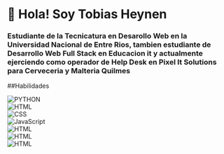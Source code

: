 # 👋 Hola! Soy Tobias Heynen
### Estudiante de la Tecnicatura en Desarollo Web en la Universidad Nacional de Entre Rios, tambien estudiante de Desarrollo Web Full Stack en Educacion it y actualmente ejerciendo como operador de Help Desk en Pixel It Solutions para Cerveceria y Malteria Quilmes

##Habilidades

![PYTHON](https://img.shields.io/badge/PYTHON-3776AB?style=for-the-badge&logo=python&logoColor=white%labelColor=101010)</br>
![HTML](https://img.shields.io/badge/HTML5-E34F26?style=for-the-badge&logo=html5&logoColor=white%labelColor=101010)</br>
![CSS](https://img.shields.io/badge/CSS-1572B6?style=for-the-badge&logo=css3&logoColor=white%labelColor=101010)</br>
![JavaScript](https://img.shields.io/badge/JAVASCRIPT-F7DF1E?style=for-the-badge&logo=javascript&logoColor=white%labelColor=101010)</br>
![HTML](https://img.shields.io/badge/HTML-FF6C00?style=for-the-badge&logo=html&logoColor=white%labelColor=101010)</br>
![HTML](https://img.shields.io/badge/HTML-FF6C00?style=for-the-badge&logo=html&logoColor=white%labelColor=101010)</br>
![HTML](https://img.shields.io/badge/HTML-FF6C00?style=for-the-badge&logo=html&logoColor=white%labelColor=101010)</br>
